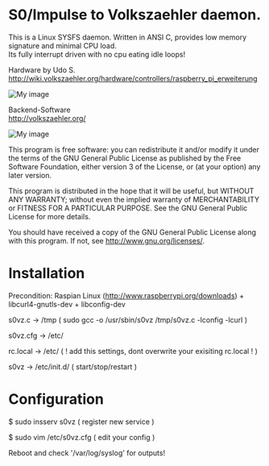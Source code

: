S0/Impulse to Volkszaehler daemon.
==================================

This is a Linux SYSFS daemon. Written in ANSI C, provides low memory signature and minimal CPU load.  
Its fully interrupt driven with no cpu eating idle loops!

Hardware by Udo S.  
http://wiki.volkszaehler.org/hardware/controllers/raspberry_pi_erweiterung

![My image](http://wiki.volkszaehler.org/_media/hardware/controllers/raspi_6xs0_3x1-wire_1xir_bestueckt.png?w=200)  

Backend-Software  
http://volkszaehler.org/

![My image](http://wiki.volkszaehler.org/_media/software/releases/demo-screenshot.jpg?w=300)

This program is free software: you can redistribute it and/or modify
it under the terms of the GNU General Public License as published by
the Free Software Foundation, either version 3 of the License, or
(at your option) any later version.

This program is distributed in the hope that it will be useful,
but WITHOUT ANY WARRANTY; without even the implied warranty of
MERCHANTABILITY or FITNESS FOR A PARTICULAR PURPOSE.  See the
GNU General Public License for more details.

You should have received a copy of the GNU General Public License
along with this program.  If not, see <http://www.gnu.org/licenses/>.

Installation
============

Precondition: Raspian Linux (http://www.raspberrypi.org/downloads) + libcurl4-gnutls-dev + libconfig-dev

s0vz.c 	 	-> /tmp ( sudo gcc -o /usr/sbin/s0vz /tmp/s0vz.c -lconfig -lcurl )

s0vz.cfg	 	-> /etc/  

rc.local  	-> /etc/  ( ! add this settings, dont overwrite your exisiting rc.local ! )

s0vz 	 	-> /etc/init.d/ ( start/stop/restart )

Configuration
=============

$ sudo insserv s0vz ( register new service )

$ sudo vim /etc/s0vz.cfg ( edit your config )

Reboot and check '/var/log/syslog' for outputs! 




